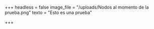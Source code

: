 +++
headless = false
image_file = "/uploads/Nodos al momento de la prueba.png"
texto = "Esto es una prueba"

+++
